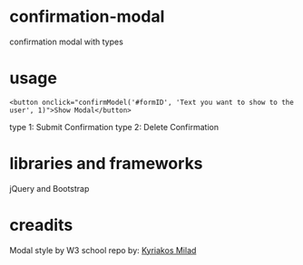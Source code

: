 # confirmation-modal
confirmation modal with types

# usage
```
<button onclick="confirmModel('#formID', 'Text you want to show to the user', 1)">Show Modal</button>
```

type 1: Submit Confirmation
type 2: Delete Confirmation

# libraries and frameworks
jQuery and Bootstrap

# creadits
Modal style by W3 school
repo by: [Kyriakos Milad](https://github.com/KyriakosMilad)
